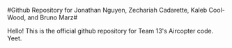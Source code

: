 #Github Repository for Jonathan Nguyen, Zechariah Cadarette, Kaleb Cool-Wood, and Bruno Marz#

Hello! This is the official github repository for Team 13's Aircopter code. Yeet.